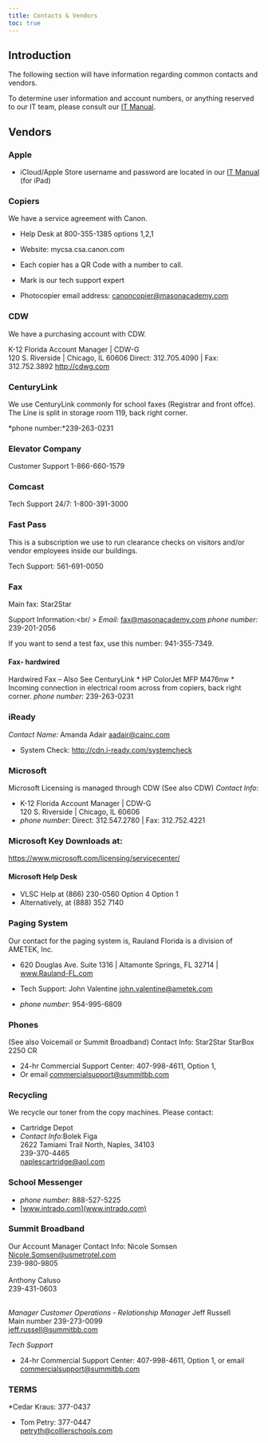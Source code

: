 ```yaml
---
title: Contacts & Vendors
toc: true
---
```


## Introduction

The following section will have information regarding common contacts and vendors.

To determine user information and account numbers, or anything reserved to our IT team, please consult our [IT Manual](https://docs.google.com/document/d/1FTnrAtKRgohreLQcMQWQcB9kovXHajtX/edit).


## Vendors

### Apple
* iCloud/Apple Store username and password are located in our [IT Manual](https://docs.google.com/document/d/1FTnrAtKRgohreLQcMQWQcB9kovXHajtX/edit)
(for iPad)

### Copiers
We have a service agreement with Canon.

* Help Desk at 800-355-1385 options 1,2,1
* Website: mycsa.csa.canon.com
* Each copier has a QR Code with a number to call. 
* Mark is our tech support expert

* Photocopier email address: canoncopier@masonacademy.com


### CDW
We have a purchasing account with CDW. 

K-12 Florida Account Manager | CDW-G                                               
120 S. Riverside | Chicago, IL 60606 
Direct: 312.705.4090 | Fax: 312.752.3892
[http://cdwg.com ](http://cdwg.com/)

### CenturyLink
We use CenturyLink commonly for school faxes (Registrar and front offce). The Line is split in storage room 119, back right corner.

*phone number:*239-263-0231

### Elevator Company
Customer Support 1-866-660-1579

### Comcast
Tech Support 24/7: 	1-800-391-3000

### Fast Pass
This is a subscription we use to run clearance checks on visitors and/or vendor employees inside our buildings.

Tech Support: 561-691-0050

### Fax
Main fax: Star2Star

Support Information:<br/ >
*Email:* fax@masonacademy.com
*phone number:* 239-201-2056

If you want to send a test fax, use this number: 941-355-7349.

#### Fax- hardwired
Hardwired Fax – Also See CenturyLink
	* HP ColorJet MFP M476nw
	* Incoming connection in electrical room across from copiers, back right corner.
	*phone number:* 239-263-0231

### iReady
*Contact Name:* Amanda Adair aadair@cainc.com
* System Check: http://cdn.i-ready.com/systemcheck


### Microsoft
Microsoft Licensing is managed through CDW (See also CDW)
*Contact Info*:
* K-12 Florida Account Manager | CDW-G                                               
  120 S. Riverside | Chicago, IL 60606 
* *phone number*: Direct: 312.547.2780  |  Fax: 312.752.4221

### Microsoft Key Downloads at:
https://www.microsoft.com/licensing/servicecenter/

#### Microsoft Help Desk
* VLSC Help at (866) 230-0560  Option 4 Option 1
* Alternatively, at (888) 352 7140

### Paging System
Our contact for the paging system is, Rauland Florida is a division of AMETEK, Inc.
* 620 Douglas Ave.  Suite 1316 | Altamonte Springs, FL 32714 | www.Rauland-FL.com

* Tech Support: John Valentine john.valentine@ametek.com
* *phone number*: 954-995-6809

### Phones
(See also Voicemail or Summit Broadband)
Contact Info: Star2Star StarBox 2250 CR
* 24-hr Commercial Support Center: 407-998-4611, Option 1, 
* Or email [commercialsupport@summitbb.com](commercialsupport@summitbb.com)

### Recycling
We recycle our toner from the copy machines. Please contact: 
* Cartridge Depot
* *Contact Info*:Bolek Figa<br>
2622 Tamiami Trail North, Naples, 34103<br>
239-370-4465<br>
naplescartridge@aol.com

### School Messenger
* *phone number:* 888-527-5225
* [www.intrado.com](www.intrado.com)

### Summit Broadband
Our Account Manager Contact Info:
Nicole Somsen <br>
Nicole.Somsen@usmetrotel.com<br>
239-980-9805<br><br>
Anthony Caluso<br>
239-431-0603<br>
<br>

*Manager Customer Operations - Relationship Manager*
Jeff Russell<br>
Main number 239-273-0099<br>
jeff.russell@summitbb.com<br>

*Tech Support*
* 24-hr Commercial Support Center: 407-998-4611, Option 1, or email commercialsupport@summitbb.com

### TERMS
*Cedar Kraus: 	377-0437
* Tom Petry:	377-0447<br />	petryth@collierschools.com



